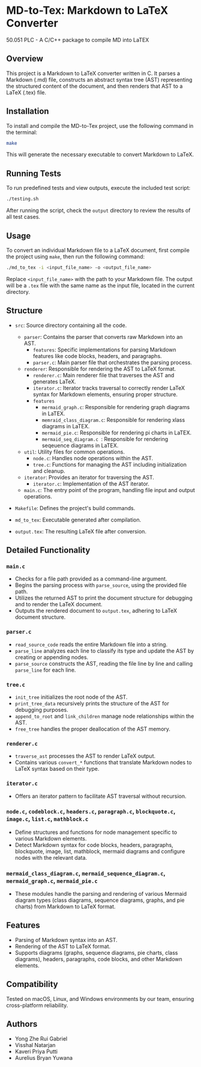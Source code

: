 # MD-to-Tex: Markdown to LaTeX Converter

50.051 PLC - A C/C++ package to compile MD into LaTEX

## Overview
This project is a Markdown to LaTeX converter written in C. It parses a Markdown (.md) file, constructs an abstract syntax tree (AST) representing the structured content of the document, and then renders that AST to a LaTeX (.tex) file.

## Installation

To install and compile the MD-to-Tex project, use the following command in the terminal:

```bash
make
```

This will generate the necessary executable to convert Markdown to LaTeX.

## Running Tests

To run predefined tests and view outputs, execute the included test script:

```bash
./testing.sh
```

After running the script, check the `output` directory to review the results of all test cases.

## Usage

To convert an individual Markdown file to a LaTeX document, first compile the project using `make`, then run the following command:

```bash
./md_to_tex -i <input_file_name> -o <output_file_name> 
```

Replace `<input_file_name>` with the path to your Markdown file. The output will be a `.tex` file with the same name as the input file, located in the current directory.

## Structure

- `src`: Source directory containing all the code.
  - `parser`: Contains the parser that converts raw Markdown into an AST.
    - `features`: Specific implementations for parsing Markdown features like code blocks, headers, and paragraphs.
    - `parser.c`: Main parser file that orchestrates the parsing process.
  - `renderer`: Responsible for rendering the AST to LaTeX format.
    - `renderer.c`: Main renderer file that traverses the AST and generates LaTeX.
    - `iterator.c`: Iterator tracks traversal to correctly render LaTeX syntax for Markdown elements, ensuring proper structure.
    - `features`
         - `mermaid_graph.c`: Responsible for rendering graph diagrams in LaTEX.
         - `memraid_class_diagram.c`: Responsible for rendering xlass diagrams in LaTEX.
         - `mermaid_pie.c`: Responsible for rendering pi charts in LaTEX.
         - `mermaid_seq_diagram.c `: Responsible for rendering seqeuence diagrams in LaTEX.
  - `util`: Utility files for common operations.
    - `node.c`: Handles node operations within the AST.
    - `tree.c`: Functions for managing the AST including initialization and cleanup.
  - `iterator`: Provides an iterator for traversing the AST.
    - `iterator.c`: Implementation of the AST iterator.
  - `main.c`: The entry point of the program, handling file input and output operations.

- `Makefile`: Defines the project's build commands.

- `md_to_tex`: Executable generated after compilation.

- `output.tex`: The resulting LaTeX file after conversion.

## Detailed Functionality

### `main.c`
- Checks for a file path provided as a command-line argument.
- Begins the parsing process with `parse_source`, using the provided file path.
- Utilizes the returned AST to print the document structure for debugging and to render the LaTeX document.
- Outputs the rendered document to `output.tex`, adhering to LaTeX document structure.

### `parser.c`
- `read_source_code` reads the entire Markdown file into a string.
- `parse_line` analyzes each line to classify its type and update the AST by creating or appending nodes.
- `parse_source` constructs the AST, reading the file line by line and calling `parse_line` for each line.

### `tree.c`
- `init_tree` initializes the root node of the AST.
- `print_tree_data` recursively prints the structure of the AST for debugging purposes.
- `append_to_root` and `link_children` manage node relationships within the AST.
- `free_tree` handles the proper deallocation of the AST memory.

### `renderer.c`
- `traverse_ast` processes the AST to render LaTeX output.
- Contains various `convert_*` functions that translate Markdown nodes to LaTeX syntax based on their type.

### `iterator.c`
- Offers an iterator pattern to facilitate AST traversal without recursion.

### `node.c`, `codeblock.c`, `headers.c`, `paragraph.c`, `blockquote.c`, `image.c`, `list.c`, `mathblock.c`
- Define structures and functions for node management specific to various Markdown elements.
- Detect Markdown syntax for code blocks, headers, paragraphs, blockquote, image, list, mathblock, mermaid diagrams and configure nodes with the relevant data.

### `mermaid_class_diagram.c`, `mermaid_sequence_diagram.c`, `mermaid_graph.c`, `mermaid_pie.c`
- These modules handle the parsing and rendering of various Mermaid diagram types (class diagrams, sequence diagrams, graphs, and pie charts) from Markdown to LaTeX format.

## Features

- Parsing of Markdown syntax into an AST.
- Rendering of the AST to LaTeX format.
- Supports diagrams (graphs, sequence diagrams, pie charts, class diagrams), headers, paragraphs, code blocks, and other Markdown elements.

## Compatibility

Tested on macOS, Linux, and Windows environments by our team, ensuring cross-platform reliability.

## Authors

- Yong Zhe Rui Gabriel
- Visshal Natarjan
- Kaveri Priya Putti
- Aurelius Bryan Yuwana
